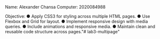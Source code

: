 Name: Alexander Chansa 
Computer: 2020084988

Objective: 
● Apply CSS3 for styling across multiple HTML pages.
● Use Flexbox and Grid for layout.
● Implement responsive design with media queries.
● Include animations and responsive media.
● Maintain clean and reusable code structure across pages."# lab3-multipage" 
